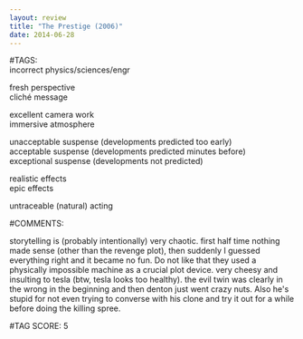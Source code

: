```yaml
---  
layout: review  
title: "The Prestige (2006)"  
date: 2014-06-28  
---  
```

  
#TAGS:  
incorrect physics/sciences/engr  
  
fresh perspective  
cliché message  
  
excellent camera work  
immersive atmosphere  
  
unacceptable suspense (developments predicted too early)  
acceptable suspense (developments predicted minutes before)  
exceptional suspense (developments not predicted)  
  
realistic effects  
epic effects  
  
untraceable (natural) acting  
  
#COMMENTS:  
  
storytelling is (probably intentionally) very chaotic. first half time nothing made sense (other than the revenge plot), then suddenly I guessed everything right and it became no fun. Do not like that they used a physically impossible machine as a crucial plot device. very cheesy and insulting to tesla (btw, tesla looks too healthy). the evil twin was clearly in the wrong in the beginning and then denton just went crazy nuts. Also he's stupid for not even trying to converse with his clone and try it out for a while before doing the killing spree.  
  
  
  
  
  
#TAG SCORE: 5  

